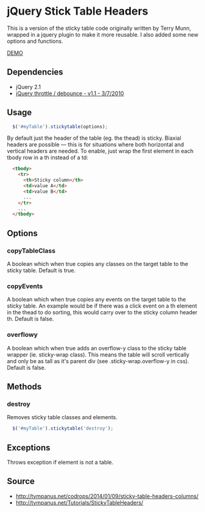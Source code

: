 jQuery Stick Table Headers
===========

This is a version of the sticky table code originally written by Terry Munn, wrapped in a jquery plugin to make it more reusable. I also added some new options and functions.

[DEMO](http://jsfiddle.net/jchip/48wbdpjs/4/)

## Dependencies

* jQuery 2.1
* [jQuery throttle / debounce - v1.1 - 3/7/2010](http://benalman.com/projects/jquery-throttle-debounce-plugin/)

## Usage

```javascript
  $('#myTable').stickytable(options);
```

By default just the header of the table (eg. the thead) is sticky. Biaxial headers are possible — this is for situations where both horizontal and vertical headers are needed. To enable, just wrap the first element in each tbody row in a th instead of a td:

```html
  <tbody>
    <tr>
      <th>Sticky column</th>
      <td>value A</td>
      <td>value B</td>
      ...
    </tr>
    ...
  </tbody>
```

## Options

### copyTableClass

A boolean which when true copies any classes on the target table to the sticky table. Default is true.

### copyEvents

A boolean which when true copies any events on the target table to the sticky table. An example would be if there was a click event on a th element in the thead to do sorting, this would carry over to the sticky column header th. Default is false.

### overflowy

A boolean which when true adds an overflow-y class to the sticky table wrapper (ie. sticky-wrap class). This means the table will scroll vertically and only be as tall as it's parent div (see .sticky-wrap.overflow-y in css). Default is false.

## Methods

### destroy

Removes sticky table classes and elements.

```javascript
  $('#myTable').stickytable('destroy');
```

## Exceptions

Throws exception if element is not a table.

## Source

* http://tympanus.net/codrops/2014/01/09/sticky-table-headers-columns/
* http://tympanus.net/Tutorials/StickyTableHeaders/
